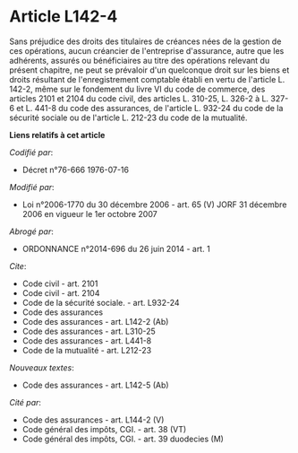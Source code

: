 # Article L142-4

Sans préjudice des droits des titulaires de créances nées de la gestion de ces opérations, aucun créancier de l'entreprise
d'assurance, autre que les adhérents, assurés ou bénéficiaires au titre des opérations relevant du présent chapitre, ne peut
se prévaloir d'un quelconque droit sur les biens et droits résultant de l'enregistrement comptable établi en vertu de
l'article L. 142-2, même sur le fondement du livre VI du code de commerce, des articles 2101 et 2104 du code civil, des
articles L. 310-25, L. 326-2 à L. 327-6 et L. 441-8 du code des assurances, de l'article L. 932-24 du code de la sécurité
sociale ou de l'article L. 212-23 du code de la mutualité.

**Liens relatifs à cet article**

_Codifié par_:

  - Décret n°76-666 1976-07-16

_Modifié par_:

  - Loi n°2006-1770 du 30 décembre 2006 - art. 65 (V) JORF 31 décembre 2006 en vigueur le 1er octobre 2007

_Abrogé par_:

  - ORDONNANCE n°2014-696 du 26 juin 2014 - art. 1

_Cite_:

  - Code civil - art. 2101
  - Code civil - art. 2104
  - Code de la sécurité sociale. - art. L932-24
  - Code des assurances
  - Code des assurances - art. L142-2 (Ab)
  - Code des assurances - art. L310-25
  - Code des assurances - art. L441-8
  - Code de la mutualité - art. L212-23

_Nouveaux textes_:

  - Code des assurances - art. L142-5 (Ab)

_Cité par_:

  - Code des assurances - art. L144-2 (V)
  - Code général des impôts, CGI. - art. 38 (VT)
  - Code général des impôts, CGI. - art. 39 duodecies (M)
